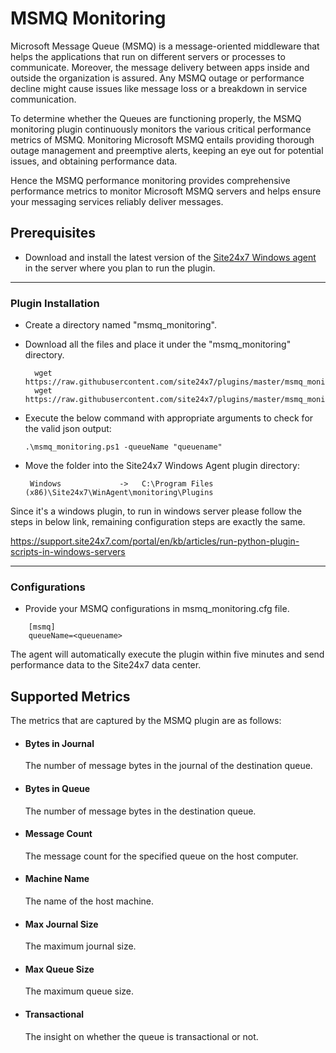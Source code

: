 # MSMQ Monitoring

Microsoft Message Queue (MSMQ) is a message-oriented middleware that helps the applications that run on different servers or processes to communicate. Moreover, the message delivery between apps inside and outside the organization is assured. Any MSMQ outage or performance decline might cause issues like message loss or a breakdown in service communication.

To determine whether the Queues are functioning properly, the MSMQ monitoring plugin continuously monitors the various critical performance metrics of MSMQ. Monitoring Microsoft MSMQ entails providing thorough outage management and preemptive alerts, keeping an eye out for potential issues, and obtaining performance data.

Hence the MSMQ performance monitoring provides comprehensive performance metrics to monitor Microsoft MSMQ servers and helps ensure your messaging services reliably deliver messages.
                                                                                              
## Prerequisites

- Download and install the latest version of the [Site24x7 Windows agent](https://www.site24x7.com/app/client#/admin/inventory/add-monitor) in the server where you plan to run the plugin. 


---



### Plugin Installation  

- Create a directory named "msmq_monitoring".
      
- Download all the files and place it under the "msmq_monitoring" directory.

		wget https://raw.githubusercontent.com/site24x7/plugins/master/msmq_monitoring/msmq_monitoring.py
		wget https://raw.githubusercontent.com/site24x7/plugins/master/msmq_monitoring/msmq_monitoring.cfg



- Execute the below command with appropriate arguments to check for the valid json output:

	 ```
	.\msmq_monitoring.ps1 -queueName "queuename"
	 ```
 
 - Move the folder into the  Site24x7 Windows Agent plugin directory: 

		Windows             ->   C:\Program Files (x86)\Site24x7\WinAgent\monitoring\Plugins
		
Since it's a windows plugin, to run in windows server please follow the steps in below link, remaining configuration steps are exactly the same. 

  https://support.site24x7.com/portal/en/kb/articles/run-python-plugin-scripts-in-windows-servers



---

### Configurations

- Provide your MSMQ configurations in msmq_monitoring.cfg file.
```
    [msmq]
    queueName=<queuename>
```	
		
The agent will automatically execute the plugin within five minutes and send performance data to the Site24x7 data center.

## Supported Metrics

The metrics that are captured by the MSMQ plugin are as follows:
 
 - #### Bytes in Journal
   The number of message bytes in the journal of the destination queue.
 
 - #### Bytes in Queue
   The number of message bytes in the destination queue.

 - #### Message Count
   The message count for the specified queue on the host computer.

 - #### Machine Name
   The name of the host machine.

 - #### Max Journal Size
   The maximum journal size.
 
 - #### Max Queue Size
   The maximum queue size.

 - #### Transactional
   The insight on whether the queue is transactional or not.

